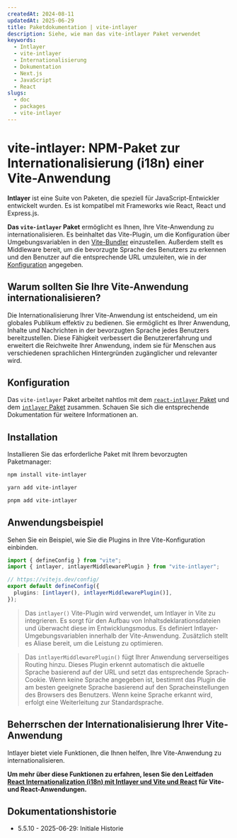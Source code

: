 ```yaml
---
createdAt: 2024-08-11
updatedAt: 2025-06-29
title: Paketdokumentation | vite-intlayer
description: Siehe, wie man das vite-intlayer Paket verwendet
keywords:
  - Intlayer
  - vite-intlayer
  - Internationalisierung
  - Dokumentation
  - Next.js
  - JavaScript
  - React
slugs:
  - doc
  - packages
  - vite-intlayer
---
```


# vite-intlayer: NPM-Paket zur Internationalisierung (i18n) einer Vite-Anwendung

**Intlayer** ist eine Suite von Paketen, die speziell für JavaScript-Entwickler entwickelt wurden. Es ist kompatibel mit Frameworks wie React, React und Express.js.

**Das `vite-intlayer` Paket** ermöglicht es Ihnen, Ihre Vite-Anwendung zu internationalisieren. Es beinhaltet das Vite-Plugin, um die Konfiguration über Umgebungsvariablen in den [Vite-Bundler](https://vitejs.dev/guide/why.html#why-bundle-for-production) einzustellen. Außerdem stellt es Middleware bereit, um die bevorzugte Sprache des Benutzers zu erkennen und den Benutzer auf die entsprechende URL umzuleiten, wie in der [Konfiguration](https://github.com/aymericzip/intlayer/blob/main/docs/docs/de/configuration.md) angegeben.

## Warum sollten Sie Ihre Vite-Anwendung internationalisieren?

Die Internationalisierung Ihrer Vite-Anwendung ist entscheidend, um ein globales Publikum effektiv zu bedienen. Sie ermöglicht es Ihrer Anwendung, Inhalte und Nachrichten in der bevorzugten Sprache jedes Benutzers bereitzustellen. Diese Fähigkeit verbessert die Benutzererfahrung und erweitert die Reichweite Ihrer Anwendung, indem sie für Menschen aus verschiedenen sprachlichen Hintergründen zugänglicher und relevanter wird.

## Konfiguration

Das `vite-intlayer` Paket arbeitet nahtlos mit dem [`react-intlayer` Paket](https://github.com/aymericzip/intlayer/blob/main/docs/docs/de/packages/react-intlayer/index.md) und dem [`intlayer` Paket](https://github.com/aymericzip/intlayer/blob/main/docs/docs/de/packages/intlayer/index.md) zusammen. Schauen Sie sich die entsprechende Dokumentation für weitere Informationen an.

## Installation

Installieren Sie das erforderliche Paket mit Ihrem bevorzugten Paketmanager:

```bash packageManager="npm"
npm install vite-intlayer
```

```bash packageManager="yarn"
yarn add vite-intlayer
```

```bash packageManager="pnpm"
pnpm add vite-intlayer
```

## Anwendungsbeispiel

Sehen Sie ein Beispiel, wie Sie die Plugins in Ihre Vite-Konfiguration einbinden.

```typescript fileName="vite.config.ts"
import { defineConfig } from "vite";
import { intlayer, intlayerMiddlewarePlugin } from "vite-intlayer";

// https://vitejs.dev/config/
export default defineConfig({
  plugins: [intlayer(), intlayerMiddlewarePlugin()],
});
```

> Das `intlayer()` Vite-Plugin wird verwendet, um Intlayer in Vite zu integrieren. Es sorgt für den Aufbau von Inhaltsdeklarationsdateien und überwacht diese im Entwicklungsmodus. Es definiert Intlayer-Umgebungsvariablen innerhalb der Vite-Anwendung. Zusätzlich stellt es Aliase bereit, um die Leistung zu optimieren.

> Das `intlayerMiddlewarePlugin()` fügt Ihrer Anwendung serverseitiges Routing hinzu. Dieses Plugin erkennt automatisch die aktuelle Sprache basierend auf der URL und setzt das entsprechende Sprach-Cookie. Wenn keine Sprache angegeben ist, bestimmt das Plugin die am besten geeignete Sprache basierend auf den Spracheinstellungen des Browsers des Benutzers. Wenn keine Sprache erkannt wird, erfolgt eine Weiterleitung zur Standardsprache.

## Beherrschen der Internationalisierung Ihrer Vite-Anwendung

Intlayer bietet viele Funktionen, die Ihnen helfen, Ihre Vite-Anwendung zu internationalisieren.

**Um mehr über diese Funktionen zu erfahren, lesen Sie den Leitfaden [React Internationalization (i18n) mit Intlayer und Vite und React](https://github.com/aymericzip/intlayer/blob/main/docs/docs/de/intlayer_with_vite+react.md) für Vite- und React-Anwendungen.**

## Dokumentationshistorie

- 5.5.10 - 2025-06-29: Initiale Historie
